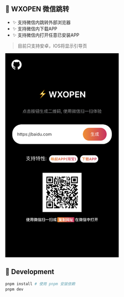 ## 🍿 WXOPEN 微信跳转

- ✨ 支持微信内跳转外部浏览器
- ✨ 支持微信内下载APP 
- ✨ 支持微信内打开任意已安装APP

> 目前只支持安卓，IOS将显示引导页

<img src="./packages/front/public/resource/wxopen_demo_qrcode.png"  style="width: 360px;" />

## 🔧 Development

```bash
pnpm install # 使用 pnpm 安装依赖
pnpm dev
```
